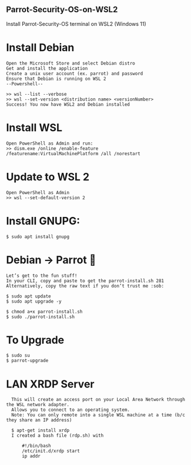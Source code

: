 ## Parrot-Security-OS-on-WSL2
Install Parrot-Security-OS terminal on WSL2 (Windows 11)

   # Install Debian
    Open the Microsoft Store and select Debian distro
    Get and install the application
    Create a unix user account (ex. parrot) and password
    Ensure that Debian is running on WSL 2
    --Powershell--

    >> wsl --list --verbose
    >> wsl --set-version <distribution name> <versionNumber>
    Success! You now have WSL2 and Debian installed 


   # Install WSL
    Open PowerShell as Admin and run:
    >> dism.exe /online /enable-feature /featurename:VirtualMachinePlatform /all /norestart

   # Update to WSL 2
    Open PowerShell as Admin
    >> wsl --set-default-version 2

   # Install GNUPG:
    $ sudo apt install gnupg

   # Debian → Parrot :parrot:
    Let’s get to the fun stuff!
    In your CLI, copy and paste to get the parrot-install.sh 281
    Alternatively, copy the raw text if you don’t trust me :sob:

    $ sudo apt update
    $ sudo apt upgrade -y

    $ chmod a+x parrot-install.sh
    $ sudo ./parrot-install.sh

   # To Upgrade
    $ sudo su
    $ parrot-upgrade
    
   # LAN XRDP Server
      This will create an access port on your Local Area Network through the WSL network adapter.
      Allows you to connect to an operating system.
      Note: You can only remote into a single WSL machine at a time (b/c they share an IP address)

      $ apt-get install xrdp
      I created a bash file (rdp.sh) with

          #!/bin/bash
          /etc/init.d/xrdp start
          ip addr
          
          
